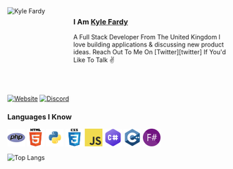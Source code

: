 <img align="left" width="150" height="150" alt="Kyle Fardy" src="https://avatars3.githubusercontent.com/u/83561568?s=200&v=4"/>

### I Am [Kyle Fardy][website]

A Full Stack Developer From The United Kingdom I love building applications & discussing new product ideas. Reach Out To Me On [Twitter][twitter] If You'd Like To Talk ✌️
<br>
<br>
<br>
<br>


[![Website](https://img.shields.io/website?down_color=red&down_message=Offline&label=Our%20Website&style=for-the-badge&up_color=green&up_message=Online&url=https%3A%2F%2Fvoid-dev.co%2F)][website]
[![Discord](https://img.shields.io/discord/1080868719640723466?color=7289DA&label=Community%20Discord&style=for-the-badge)][discord]

### Languages I Know
<p>
  <img height="40" src="https://raw.githubusercontent.com/github/explore/80688e429a7d4ef2fca1e82350fe8e3517d3494d/topics/php/php.png">
  <img height="40" src="https://raw.githubusercontent.com/github/explore/80688e429a7d4ef2fca1e82350fe8e3517d3494d/topics/html/html.png">
  <img height="40" src="https://raw.githubusercontent.com/github/explore/80688e429a7d4ef2fca1e82350fe8e3517d3494d/topics/python/python.png">
  <img height="40" src="https://raw.githubusercontent.com/github/explore/80688e429a7d4ef2fca1e82350fe8e3517d3494d/topics/css/css.png">
  <img height="40" src="https://raw.githubusercontent.com/github/explore/80688e429a7d4ef2fca1e82350fe8e3517d3494d/topics/javascript/javascript.png">
  <img height="40" src="https://raw.githubusercontent.com/github/explore/80688e429a7d4ef2fca1e82350fe8e3517d3494d/topics/csharp/csharp.png">
  <img height="40" src="https://raw.githubusercontent.com/github/explore/80688e429a7d4ef2fca1e82350fe8e3517d3494d/topics/cpp/cpp.png">
  <img height="40" src="https://raw.githubusercontent.com/github/explore/80688e429a7d4ef2fca1e82350fe8e3517d3494d/topics/fsharp/fsharp.png">
</p>

![Top Langs](https://github-readme-stats.vercel.app/api/top-langs/?username=KyleFardy&layout=compact&hide_border=true&bg_color=21262d&text_color=fff)

[website]: https://void-dev.co
[discord]: https://discord.void-dev.co
[github]: https://github.com/KyleFardy
